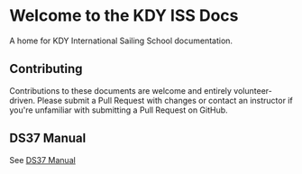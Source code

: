 # Welcome to the KDY ISS Docs

A home for KDY International Sailing School documentation.

## Contributing

Contributions to these documents are welcome and entirely volunteer-driven.
Please submit a Pull Request with changes or contact an instructor if you're
unfamiliar with submitting a Pull Request on GitHub.

## DS37 Manual

See [DS37 Manual](ds37.md)
